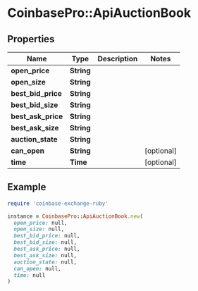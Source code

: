 # CoinbasePro::ApiAuctionBook

## Properties

| Name | Type | Description | Notes |
| ---- | ---- | ----------- | ----- |
| **open_price** | **String** |  |  |
| **open_size** | **String** |  |  |
| **best_bid_price** | **String** |  |  |
| **best_bid_size** | **String** |  |  |
| **best_ask_price** | **String** |  |  |
| **best_ask_size** | **String** |  |  |
| **auction_state** | **String** |  |  |
| **can_open** | **String** |  | [optional] |
| **time** | **Time** |  | [optional] |

## Example

```ruby
require 'coinbase-exchange-ruby'

instance = CoinbasePro::ApiAuctionBook.new(
  open_price: null,
  open_size: null,
  best_bid_price: null,
  best_bid_size: null,
  best_ask_price: null,
  best_ask_size: null,
  auction_state: null,
  can_open: null,
  time: null
)
```


